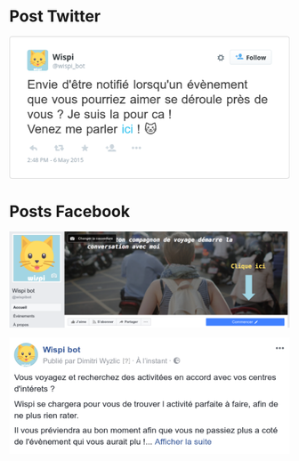 # Post Twitter

![twitter](imgs/twitter.png)

# Posts Facebook

![fb top](imgs/fbtop.png)

![fb pub](imgs/fbmsg.png)
